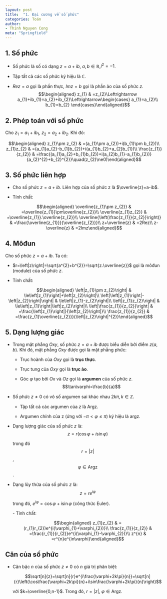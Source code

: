 ```yaml
---
layout: post
title:  "1. Đại cương về số phức"
categories: Toán
author:
- Thinh Nguyen Cong
meta: "Springfield"
---
```


## 1. Số phức

-   Số phức là số có dạng $z=a+ib$, $a,b\in\mathbb{R},$$i^{2}=-1$.

-   Tập tất cả các số phức ký hiệu là $\mathbb{C}.$

-   $Rez=a$ gọi là phần thực, $Imz=b$ gọi là phần ảo của số phức $z.$
    $$\begin{aligned}
    z_{1} & =z_{2}\Leftrightarrow a_{1}+ib_{1}=a_{2}+ib_{2}\Leftrightarrow\begin{cases}
    a_{1}=a_{2}\\
    b_{1}=b_{2}
    \end{cases}\end{aligned}$$

## 2. Phép toán với số phức

Cho $z_{1}=a_{1}+ib_{1}$, $z_{2}=a_{2}+ib_{2}$. Khi đó:

$$\begin{aligned}
z_{1}\pm z_{2} & =(a_{1}\pm a_{2})+i(b_{1}\pm b_{2})\\
z_{1}z_{2} & =(a_{1}a_{2}-b_{1}b_{2})+i(a_{1}b_{2}+a_{2}b_{1})\\
\frac{z_{1}}{z_{2}} & =\frac{(a_{1}a_{2}+b_{1}b_{2})+i(a_{2}b_{1}-a_{1}b_{2})}{a_{2}^{2}+b_{2}^{2}}\quad(z_{2}\ne0)\end{aligned}$$

## 3. Số phức liên hợp

-   Cho số phức $z=a+ib$. Liên hợp của số phức z là $\overline{z}=a-ib$.

-   Tính chất: 


$$\begin{aligned}
    \overline{z_{1}\pm z_{2}} & =\overline{z_{1}}\pm\overline{z_{2}}\\
    \overline{z_{1}z_{2}} & =\overline{z_{1}}.\overline{z_{2}}\\
    \overline{\left(\frac{z_{1}}{z_{2}}\right)} & =\frac{\overline{z_{1}}}{\overline{z_{2}}}\\
    z+\overline{z} & =2Rez\\
    z-\overline{z} & =2Imz\end{aligned}$$

## 4. Môđun

Cho số phức $z=a+ib$. Ta có:

-   $r=\left|z\right|=\sqrt{a^{2}+b^{2}}=\sqrt{z.\overline{z}}$ gọi là
    môđun (module) của số phức $z$.

-   Tính chất: 


$$\begin{aligned}
    \left|z_{1}\pm z_{2}\right| & \le\left|z_{1}\right|+\left|z_{2}\right|\\
    \left|\left|z_{1}\right|-\left|z_{2}\right|\right| & \le\left|z_{1}-z_{2}\right|\\
    \left|z_{1}z_{2}\right| & \le\left|z_{1}\right|\left|z_{2}\right|\\
    \left|\frac{z_{1}}{z_{2}}\right| & =\frac{\left|z_{1}\right|}{\left|z_{2}\right|}\\
    \frac{z_{1}}{z_{2}} & =\frac{z_{1}\overline{z_{2}}}{\left|z_{2}\right|^{2}}\end{aligned}$$

## 5. Dạng lượng giác

-   Trong mặt phẳng $Oxy$, số phức $z=a+ib$ được biểu diễn bởi điểm
    $z(a,b)$. Khi đó, mặt phẳng $Oxy$ được gọi là mặt phẳng phức:

    -   Trục hoành của $Oxy$ gọi là **trục thực**.

    -   Trục tung của $Oxy$ gọi là **trục ảo**.

    -   Góc $\varphi$ tạo bởi $Ox$ và $Oz$ gọi là **argumen** của số
        phức $z$. $$\tan\varphi=\frac{b}{a}$$

-   Số phức $z\ne0$ có vô số argumen sai khác nhau
    $2k\pi,k\in\mathbb{Z}$.

    -   Tập tất cả các argumen của $z$ là $\text{Argz}$.

    -   Argumen chính của z (ứng với $-\pi<\varphi\le\pi)$ ký hiệu là
        $\text{argz}.$

-   Dạng lượng giác của số phức $z$ là:
    $$z=r(\cos\varphi+i\sin\varphi)$$

    trong đó $$r=\left|z\right|$$, $$\varphi\in\text{Argz}$$.

-   Dạng lũy thừa của số phức $z$ là: $$z=re^{i\varphi}$$

    trong đó, $e^{i\varphi}=\cos\varphi+i\sin\varphi$ (công thức Euler).

    \- Tính chất: 
    
    $$\begin{aligned}
    z_{1}z_{2} & =(r_{1}r_{2})e^{i(\varphi_{1}+\varphi_{2})}\\
    \frac{z_{1}}{z_{2}} & =\frac{r_{1}}{r_{2}}e^{i(\varphi_{1}-\varphi_{2})}\\
    z^{n} & =r^{n}e^{in\varphi}\end{aligned}$$

## Căn của số phức

-   Căn bậc $n$ của số phức $z\ne0$ có $n$ giá trị phân biệt:



    $$\sqrt[n]{z}=\sqrt[n]{r}e^{i\frac{\varphi+2k\pi}{n}}=\sqrt[n]{r}\left(\cos\frac{\varphi+2k\pi}{n}+i\sin\frac{\varphi+2k\pi}{n}\right)$$

    với $k=\overline{0,n-1}$. Trong đó, $r=\left|z\right|,$
    $\varphi\in\text{Argz}$.
